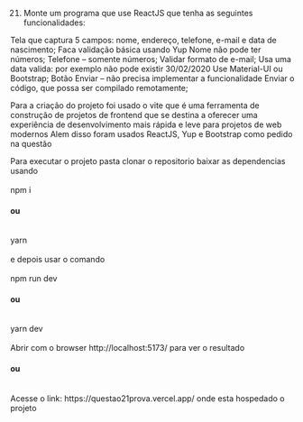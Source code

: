 21. Monte um programa que use ReactJS que tenha as seguintes funcionalidades:

Tela que captura 5 campos: nome, endereço, telefone, e-mail e data de nascimento;
Faca validação básica usando Yup
Nome não pode ter números;
Telefone – somente números;
Validar formato de e-mail;
Usa uma data valida: por exemplo não pode existir 30/02/2020
Use Material-UI ou Bootstrap;
Botão Enviar – não precisa implementar a funcionalidade
Enviar o código, que possa ser compilado remotamente;



Para a criação do projeto foi usado o vite que é uma ferramenta de construção de projetos de frontend que se destina a oferecer uma experiência de desenvolvimento mais rápida e leve para projetos de web modernos
Alem disso foram usados ReactJS, Yup e Bootstrap como pedido na questão

Para executar o projeto pasta clonar o repositorio baixar as dependencias usando
<br/>
<br/>
npm i
<br/>
<h4>ou</h4>
<br/>
yarn 
<br/>
<br/>
e depois usar o comando
<br/>
<br/>
npm run dev
<br/>
<h4>ou</h4>
<br/>
yarn dev
<br/>
<br/>
Abrir com o browser http://localhost:5173/ para ver o resultado 
<br/>
<h4>ou</h4> 
<br/>
Acesse o link: https://questao21prova.vercel.app/ onde esta hospedado o projeto